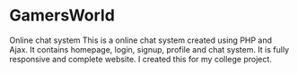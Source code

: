 # GamersWorld
Online chat system
This is a online chat system created using PHP and Ajax.
It contains homepage, login, signup, profile and chat system.
It is fully responsive and complete website.
I created this for my college project.
